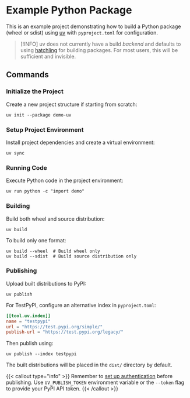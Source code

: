 # Example Python Package

This is an example project demonstrating how to build a Python package (wheel or sdist) using [uv](https://docs.astral.sh/uv/) with `pyproject.toml` for configuration.

> [!INFO]
> uv does not currently have a build _backend_ and defaults to using [hatchling](https://hatch.pypa.io/latest/why/#build-backend) for building packages. For most users, this will be sufficient and invisible.

## Commands

### Initialize the Project
Create a new project structure if starting from scratch:

```console
uv init --package demo-uv 
```

### Setup Project Environment 
Install project dependencies and create a virtual environment:

```console
uv sync
```

### Running Code
Execute Python code in the project environment:

```console 
uv run python -c "import demo"
```

### Building

Build both wheel and source distribution:

```console
uv build
```

To build only one format:
```console
uv build --wheel  # Build wheel only
uv build --sdist  # Build source distribution only
```

### Publishing 
Upload built distributions to PyPI:

```console
uv publish
```

For TestPyPI, configure an alternative index in `pyproject.toml`:

```toml
[[tool.uv.index]]
name = "testpypi" 
url = "https://test.pypi.org/simple/"
publish-url = "https://test.pypi.org/legacy/"
```

Then publish using:

```console
uv publish --index testpypi
```

The built distributions will be placed in the `dist/` directory by default.

{{< callout type="info" >}}
Remember to [set up authentication](https://docs.astral.sh/uv/guides/publish/) before publishing. Use `UV_PUBLISH_TOKEN` environment variable or the `--token` flag to provide your PyPI API token.
{{< /callout >}}